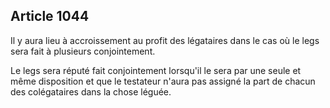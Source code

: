 Article 1044
----
Il y aura lieu à accroissement au profit des légataires dans le cas où le legs
sera fait à plusieurs conjointement.

Le legs sera réputé fait conjointement lorsqu'il le sera par une seule et même
disposition et que le testateur n'aura pas assigné la part de chacun des
colégataires dans la chose léguée.
